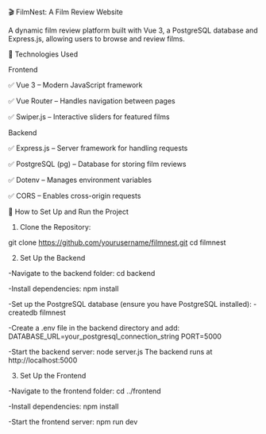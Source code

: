 🎬 FilmNest: A Film Review Website

A dynamic film review platform built with Vue 3, a PostgreSQL database and Express.js, allowing users to browse and review films.

🚀 Technologies Used

Frontend

  ✅ Vue 3 – Modern JavaScript framework
  
  ✅ Vue Router – Handles navigation between pages
  
  ✅ Swiper.js – Interactive sliders for featured films

Backend

  ✅ Express.js – Server framework for handling requests
  
  ✅ PostgreSQL (pg) – Database for storing film reviews
  
  ✅ Dotenv – Manages environment variables
  
  ✅ CORS – Enables cross-origin requests


🔧 How to Set Up and Run the Project

1. Clone the Repository:

git clone https://github.com/yourusername/filmnest.git
cd filmnest

2. Set Up the Backend

-Navigate to the backend folder:
cd backend

-Install dependencies:
npm install

-Set up the PostgreSQL database (ensure you have PostgreSQL installed):
-createdb filmnest

-Create a .env file in the backend directory and add:
DATABASE_URL=your_postgresql_connection_string
PORT=5000

-Start the backend server:
node server.js
The backend runs at http://localhost:5000

3. Set Up the Frontend

-Navigate to the frontend folder:
cd ../frontend

-Install dependencies:
npm install

-Start the frontend server:
npm run dev
